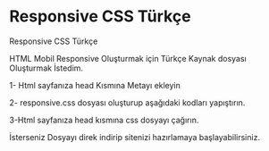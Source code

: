 # Responsive CSS Türkçe
Responsive CSS Türkçe

HTML Mobil Responsive Oluşturmak için Türkçe Kaynak dosyası Oluşturmak İstedim.

1- Html sayfanıza head Kısmına Metayı ekleyin
<meta name="viewport" content="width=device-width, initial-scale=1.0">
  
2- responsive.css dosyası oluşturup aşağıdaki kodları yapıştırın.

3-Html sayfanıza head kısmına css dosyayı çağırın. 
<link rel="stylesheet" type="text/css" href="css/responsive.css">

İsterseniz Dosyayı direk indirip sitenizi hazırlamaya başlayabilirsiniz.
